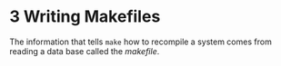 # 3 Writing Makefiles

The information that tells `make` how to recompile a system comes from reading a data base called the _makefile_.
